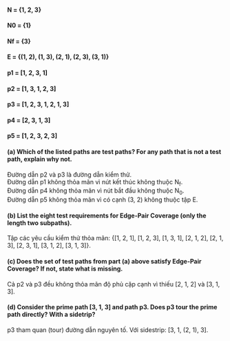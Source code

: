 #### N = {1, 2, 3}
#### N0 = {1}
#### Nf = {3}
#### E = {(1, 2), (1, 3), (2, 1), (2, 3), (3, 1)}
#### p1 = [1, 2, 3, 1]
#### p2 = [1, 3, 1, 2, 3]
#### p3 = [1, 2, 3, 1, 2, 1, 3]
#### p4 = [2, 3, 1, 3]
#### p5 = [1, 2, 3, 2, 3]

#### (a) Which of the listed paths are test paths? For any path that is not a test path, explain why not.
Đường dẫn p2 và p3 là đường dẫn kiểm thử. <br>
Đường dẫn p1 không thỏa mãn vì nút kết thúc không thuộc N<sub>f</sub>. <br>
Đường dẫn p4 không thỏa mãn vì nút bắt đầu không thuộc N<sub>0</sub>. <br>
Đường dẫn p5 không thỏa mãn vì có cạnh (3, 2) không thuộc tập E. <br>
#### (b) List the eight test requirements for Edge-Pair Coverage (only the length two subpaths).
Tập các yêu cầu kiểm thử thỏa mãn: {[1, 2, 1], [1, 2, 3], [1, 3, 1], [2, 1, 2], [2, 1, 3], [2, 3, 1], [3, 1, 2], [3, 1, 3]}.
#### (c) Does the set of test paths from part (a) above satisfy Edge-Pair Coverage? If not, state what is missing.
Cả p2 và p3 đều không thỏa mãn độ phủ cặp cạnh vì thiếu [2, 1, 2] và [3, 1, 3].
#### (d) Consider the prime path [3, 1, 3] and path p3. Does p3 tour the prime path directly? With a sidetrip?
p3 tham quan (tour) đường dẫn nguyên tố. Với sidestrip: [3, 1, (2, 1), 3].
